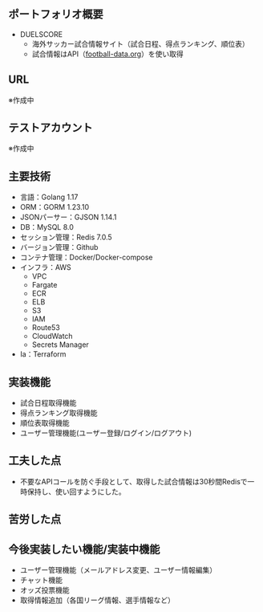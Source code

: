 ## ポートフォリオ概要
- DUELSCORE
    - 海外サッカー試合情報サイト（試合日程、得点ランキング、順位表）
    - 試合情報はAPI（[football-data.org](https://www.football-data.org/)）を使い取得

## URL
※作成中

## テストアカウント
※作成中

## 主要技術
- 言語：Golang 1.17
- ORM：GORM 1.23.10
- JSONパーサー：GJSON 1.14.1
- DB：MySQL 8.0
- セッション管理：Redis 7.0.5
- バージョン管理：Github
- コンテナ管理：Docker/Docker-compose
- インフラ：AWS
    - VPC
    - Fargate
    - ECR
    - ELB
    - S3
    - IAM
    - Route53
    - CloudWatch
    - Secrets Manager
- Ia：Terraform

## 実装機能
- 試合日程取得機能
- 得点ランキング取得機能
- 順位表取得機能
- ユーザー管理機能(ユーザー登録/ログイン/ログアウト)

## 工夫した点
- 不要なAPIコールを防ぐ手段として、取得した試合情報は30秒間Redisで一時保持し、使い回すようにした。
    
## 苦労した点

## 今後実装したい機能/実装中機能
- ユーザー管理機能（メールアドレス変更、ユーザー情報編集）
- チャット機能
- オッズ投票機能
- 取得情報追加（各国リーグ情報、選手情報など）
